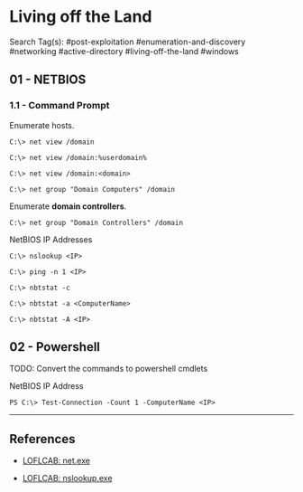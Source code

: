 # Living off the Land

Search Tag(s): #post-exploitation #enumeration-and-discovery #networking #active-directory #living-off-the-land #windows

## 01 - NETBIOS

### 1.1 - Command Prompt

Enumerate hosts.

```
C:\> net view /domain

C:\> net view /domain:%userdomain%

C:\> net view /domain:<domain>

C:\> net group "Domain Computers" /domain
```

Enumerate **domain controllers**.

```
C:\> net group "Domain Controllers" /domain
```

NetBIOS IP Addresses

```
C:\> nslookup <IP>

C:\> ping -n 1 <IP>

C:\> nbtstat -c

C:\> nbtstat -a <ComputerName>

C:\> nbtstat -A <IP>
```

## 02 - Powershell

TODO: Convert the commands to powershell cmdlets

NetBIOS IP Address

```
PS C:\> Test-Connection -Count 1 -ComputerName <IP>
```

---
## References

- [LOFLCAB: net.exe](https://lofl-project.github.io/loflcab/Binaries/net/)

- [LOFLCAB: nslookup.exe](https://lofl-project.github.io/loflcab/Binaries/nslookup/)